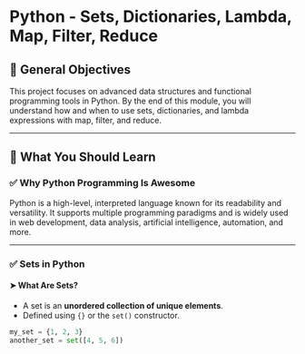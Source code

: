 # Python - Sets, Dictionaries, Lambda, Map, Filter, Reduce

## 📌 General Objectives

This project focuses on advanced data structures and functional programming tools in Python. By the end of this module, you will understand how and when to use sets, dictionaries, and lambda expressions with map, filter, and reduce.

---

## 📘 What You Should Learn

### ✅ Why Python Programming Is Awesome
Python is a high-level, interpreted language known for its readability and versatility. It supports multiple programming paradigms and is widely used in web development, data analysis, artificial intelligence, automation, and more.

---

### ✅ Sets in Python

#### ➤ What Are Sets?
- A set is an **unordered collection of unique elements**.
- Defined using `{}` or the `set()` constructor.

```python
my_set = {1, 2, 3}
another_set = set([4, 5, 6])

